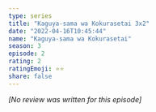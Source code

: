 ```yaml
---
type: series
title: "Kaguya-sama wa Kokurasetai 3x2"
date: "2022-04-16T10:45:44"
name: "Kaguya-sama wa Kokurasetai"
season: 3
episode: 2
rating: 2
ratingEmoji: ⭐️⭐️
share: false
---
```


*[No review was written for this episode]*
